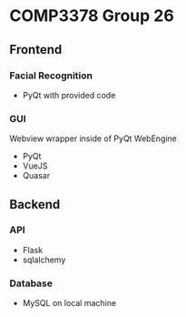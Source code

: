 # COMP3378 Group 26

## Frontend

### Facial Recognition

 - PyQt with provided code
 

### GUI

Webview wrapper inside of PyQt WebEngine

 - PyQt
 - VueJS
 - Quasar
 
## Backend

### API

 - Flask
 - sqlalchemy

### Database

 - MySQL on local machine


